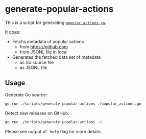 generate-popular-actions
========================

This is a script for generating [`popular_actions.go`](../../popular_actions.go).

It does:

- Fetchs metadata of popular actions
  - from https://github.com
  - from JSONL file in local
- Generates the fetched data set of metadata
  - as Go source file
  - as JSONL file

## Usage

Generate Go source:

```sh
go run ./scripts/generate-popular-actions ./popular_actions.go
```

Detect new releases on GitHub:

```sh
go run ./scripts/generate-popular-actions -d
```

Please see output of `-help` flag for more details.
